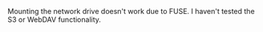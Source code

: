 
Mounting the network drive doesn't work due to FUSE. I haven't tested the S3 or WebDAV functionality.
